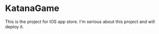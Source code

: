 # KatanaGame
This is the project for IOS app store. I'm serious about this project and will deploy it.
